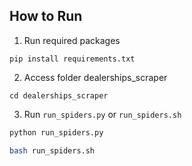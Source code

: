 
## How to Run

1. Run required packages

```
pip install requirements.txt
```

2. Access folder dealerships_scraper

```
cd dealerships_scraper
```

3. Run `run_spiders.py` or `run_spiders.sh`

```python
python run_spiders.py
```

```bash
bash run_spiders.sh
```
